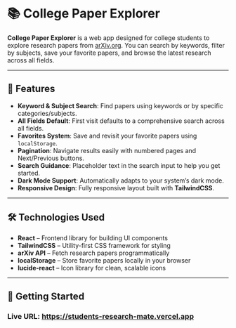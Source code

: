 # 📚 College Paper Explorer

**College Paper Explorer** is a web app designed for college students to explore research papers from [arXiv.org](https://arxiv.org).
You can search by keywords, filter by subjects, save your favorite papers, and browse the latest research across all fields.

---

## 🌟 Features

- **Keyword & Subject Search**: Find papers using keywords or by specific categories/subjects.
- **All Fields Default**: First visit defaults to a comprehensive search across all fields.
- **Favorites System**: Save and revisit your favorite papers using `localStorage`.
- **Pagination**: Navigate results easily with numbered pages and Next/Previous buttons.
- **Search Guidance**: Placeholder text in the search input to help you get started.
- **Dark Mode Support**: Automatically adapts to your system’s dark mode.
- **Responsive Design**: Fully responsive layout built with **TailwindCSS**.

---

## 🛠 Technologies Used

- **React** – Frontend library for building UI components
- **TailwindCSS** – Utility-first CSS framework for styling
- **arXiv API** – Fetch research papers programmatically
- **localStorage** – Store favorite papers locally in your browser
- **lucide-react** – Icon library for clean, scalable icons

---

## 🚀 Getting Started

### Live URL: https://students-research-mate.vercel.app
